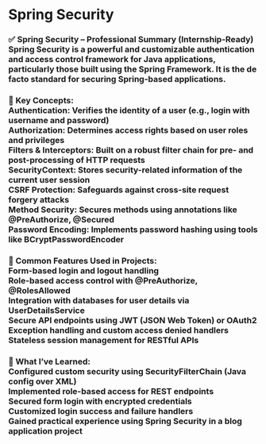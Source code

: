 <h1>Spring Security</h1>
<h3>
✅ Spring Security – Professional Summary (Internship-Ready)
Spring Security is a powerful and customizable authentication and access control framework for Java applications, particularly those built using the Spring Framework. It is the de facto standard for securing Spring-based applications.
</h3>
<h3>
🔐 Key Concepts:</br>
Authentication: Verifies the identity of a user (e.g., login with username and password)</br>
Authorization: Determines access rights based on user roles and privileges</br>
Filters & Interceptors: Built on a robust filter chain for pre- and post-processing of HTTP requests</br>
SecurityContext: Stores security-related information of the current user session</br>
CSRF Protection: Safeguards against cross-site request forgery attacks</br>
Method Security: Secures methods using annotations like @PreAuthorize, @Secured</br>
Password Encoding: Implements password hashing using tools like BCryptPasswordEncoder</br>
</h3>

<h3>

🔧 Common Features Used in Projects:</br>
Form-based login and logout handling</br>
Role-based access control with @PreAuthorize, @RolesAllowed</br>
Integration with databases for user details via UserDetailsService</br>
Secure API endpoints using JWT (JSON Web Token) or OAuth2</br>
Exception handling and custom access denied handlers</br>
Stateless session management for RESTful APIs</br>

</h3>

<h3>
🧠 What I’ve Learned:</br>
Configured custom security using SecurityFilterChain (Java config over XML)</br>
Implemented role-based access for REST endpoints</br>
Secured form login with encrypted credentials</br>
Customized login success and failure handlers</br>
Gained practical experience using Spring Security in a blog application project</br>
</h3>